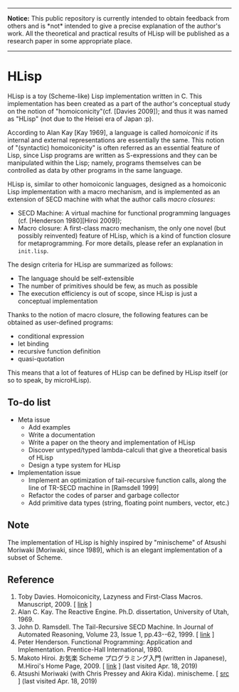 ----

**Notice:** This public repository is currently intended to obtain feedback from others
and is \*not\* intended to give a precise explanation of the author's work. 
All the theoretical and practical results of HLisp 
will be published as a research paper in some appropriate place.

----

# HLisp

HLisp is a toy (Scheme-like) Lisp implementation written in C.
This implementation has been created as a part of the author's conceptual study on
the notion of "homoiconicity"(cf. \[Davies 2009\]); and thus it was named as "HLisp" (not due to the Heisei era of Japan :p).

According to Alan Kay \[Kay 1969\], a language is called _homoiconic_ if its internal and external representations are essentially the same.
This notion of "(syntactic) homoiconicity" is often referred
as an essential feature of Lisp,
since Lisp programs are written as S-expressions and they can be manipulated within the Lisp; namely, programs themselves can be controlled as data by other programs in the same language.

HLisp is, similar to other homoiconic languages, designed as a homoiconic Lisp implementation with a macro mechanism, and is implemented as an extension of SECD machine with what the author calls _macro closures_:

* SECD Machine: A virtual machine for functional programming languages (cf. \[Henderson 1980\]\[Hiroi 2009\]);
* Macro closure: A first-class macro mechanism,
the only one novel (but possibly reinvented) feature of HLisp,
which is a kind of function closure for metaprogramming.
For more details, please refer an explanation in `init.lisp`.

The design criteria for HLisp are summarized as follows:

* The language should be self-extensible
* The number of primitives should be few, as much as possible
* The execution efficiency is out of scope, since HLisp is just a conceptual implementation

Thanks to the notion of macro closure, the following features
can be obtained as user-defined programs:

* conditional expression
* let binding
* recursive function definition
* quasi-quotation

This means that a lot of features of HLisp 
can be defined by HLisp itself (or so to speak, by microHLisp).

## To-do list

* Meta issue
  * Add examples
  * Write a documentation
  * Write a paper on the theory and implementation of HLisp
  * Discover untyped/typed lambda-calculi that give a theoretical basis of HLisp
  * Design a type system for HLisp
* Implementation issue
  * Implement an optimization of tail-recursive function calls,
    along the line of TR-SECD machine in \[Ramsdell 1999\]
  * Refactor the codes of parser and garbage collector
  * Add primitive data types (string, floating point numbers, vector, etc.)

## Note
The implementation of HLisp is highly inspired by "minischeme" of Atsushi Moriwaki \[Moriwaki, since 1989\], which is an elegant implementation of a subset of Scheme.

## Reference

1. Toby Davies. Homoiconicity, Lazyness and First-Class Macros. Manuscript, 2009.
\[ [link](http://citeseerx.ist.psu.edu/viewdoc/summary?doi=10.1.1.453.7185) \]
2. Alan C. Kay. The Reactive Engine. Ph.D. dissertation, University of Utah, 1969.
3. John D. Ramsdell. The Tail-Recursive SECD Machine.
  In Journal of Automated Reasoning, Volume 23, Issue 1, pp.43--62, 1999. \[ [link](https://doi.org/10.1023/A:1006151910336) \]
4. Peter Henderson. Functional Programming: Application and Implementation.
  Prentice-Hall International, 1980.
5. Makoto Hiroi. お気楽 Scheme プログラミング入門 (written in Japanese), M.Hiroi's Home Page, 2009. 
\[ [link](http://www.nct9.ne.jp/m_hiroi/func/abcscm33.html) \] (last visited Apr. 18, 2019)
6. Atsushi Moriwaki (with Chris Pressey and Akira Kida). minischeme.
\[ [src](http://tinyscheme.sourceforge.net/minischeme.tar.gz) \] (last visited Apr. 18, 2019)
